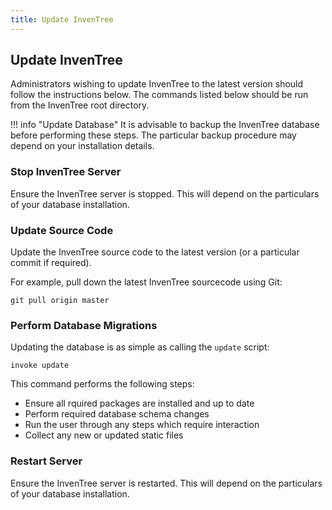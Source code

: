 ```yaml
---
title: Update InvenTree
---
```


## Update InvenTree

Administrators wishing to update InvenTree to the latest version should follow the instructions below. The commands listed below should be run from the InvenTree root directory.

!!! info "Update Database"
	It is advisable to backup the InvenTree database before performing these steps. The particular backup procedure may depend on your installation details.

### Stop InvenTree Server

Ensure the InvenTree server is stopped. This will depend on the particulars of your database installation.

### Update Source Code

Update the InvenTree source code to the latest version (or a particular commit if required).

For example, pull down the latest InvenTree sourcecode using Git:

```
git pull origin master
```

### Perform Database Migrations

Updating the database is as simple as calling the `update` script:

```
invoke update
```

This command performs the following steps:

* Ensure all rquired packages are installed and up to date
* Perform required database schema changes
* Run the user through any steps which require interaction
* Collect any new or updated static files

### Restart Server

Ensure the InvenTree server is restarted. This will depend on the particulars of your database installation.